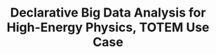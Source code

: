 ---
layout: default
title: Declarative Big Data Analysis for High-Energy Physics, TOTEM Use Case
authors: Valentina Avati, Milosz Blaszkiewicz, Enrico Bocchi, Luca Canali, Diogo Castro, Javier Cervantes, Leszek Grzanka, Enrico Guiraud, Jan Kaspar, Prasanth Kothuri, Massimo Lamanna, Maciej Malawski, Aleksandra Mnich, Jakub Moscicki, Shravan Murali, Danilo Piparo & Enric Tejedor
publication: Euro-Par 2019, Parallel Processing pp 241–255
year: 2019
type: RDF
doi: 10.1007/978-3-030-29400-7_18
abstract:
---